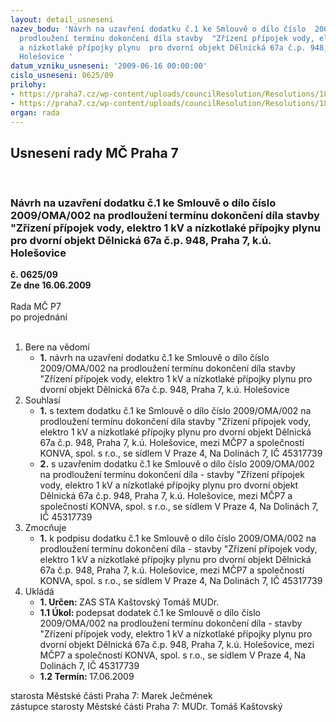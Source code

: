 ```yaml
---
layout: detail_usneseni
nazev_bodu: 'Návrh na uzavření dodatku č.1 ke Smlouvě o dílo číslo  2009/OMA/002 na
  prodloužení termínu dokončení díla stavby  "Zřízení přípojek vody, elektro 1 kV
  a nízkotlaké přípojky plynu  pro dvorní objekt Dělnická 67a č.p. 948, Praha 7, k.ú.
  Holešovice '
datum_vzniku_usneseni: '2009-06-16 00:00:00'
cislo_usneseni: 0625/09
prilohy:
- https://praha7.cz/wp-content/uploads/councilResolution/Resolutions/18790/31-soddodatek1konva.doc
- https://praha7.cz/wp-content/uploads/councilResolution/Resolutions/18790/31-dopis_pro_mc_7.doc
organ: rada
---
```

<div id="ucUsn_pList" class="usn">
	<span><h2>Usnesení rady MČ Praha 7 </h2>
<br></span><div class="standBody">
<span><h3>Návrh na uzavření dodatku č.1 ke Smlouvě o dílo číslo  2009/OMA/002 na prodloužení termínu dokončení díla stavby  "Zřízení přípojek vody, elektro 1 kV a nízkotlaké přípojky plynu  pro dvorní objekt Dělnická 67a č.p. 948, Praha 7, k.ú. Holešovice </h3></span><div class="center">
		<strong>č. 0625/09</strong><br>
	</div>
<div class="center">
		<strong>Ze dne 16.06.2009</strong><br><br>
	</div>Rada MČ P7<br> po projednání<br><br><ol>
<li>Bere na vědomí<ul><li>
<strong>1.</strong> návrh na uzavření dodatku č.1 ke Smlouvě o dílo číslo  2009/OMA/002 na prodloužení termínu dokončení díla stavby  "Zřízení přípojek vody, elektro 1 kV a nízkotlaké přípojky plynu  pro dvorní objekt Dělnická 67a č.p. 948, Praha 7, k.ú. Holešovice </li></ul>
</li>
<li>Souhlasí<ul>
<li>
<strong>1.</strong> s textem dodatku č.1 ke Smlouvě o dílo číslo  2009/OMA/002 na prodloužení termínu dokončení díla stavby  "Zřízení přípojek vody, elektro 1 kV a nízkotlaké přípojky plynu  pro dvorní objekt Dělnická 67a č.p. 948, Praha 7, k.ú. Holešovice, mezi MČP7 a společností KONVA, spol. s r.o., se sídlem V Praze 4, Na Dolinách 7, IČ 45317739</li>
<li>
<strong>2.</strong> s uzavřením dodatku č.1 ke Smlouvě o dílo číslo  2009/OMA/002 na prodloužení termínu dokončení díla -  stavby  "Zřízení přípojek vody, elektro 1 kV a nízkotlaké přípojky plynu  pro dvorní objekt Dělnická 67a č.p. 948, Praha 7, k.ú. Holešovice, mezi MČP7 a společností KONVA, spol. s r.o., se sídlem V Praze 4, Na Dolinách 7, IČ 45317739</li>
</ul>
</li>
<li>Zmocňuje<ul><li>
<strong>1.</strong> k podpisu dodatku č.1 ke Smlouvě o dílo číslo  2009/OMA/002 na prodloužení termínu dokončení díla -  stavby  "Zřízení přípojek vody, elektro 1 kV a nízkotlaké přípojky plynu  pro dvorní objekt Dělnická 67a č.p. 948, Praha 7, k.ú. Holešovice, mezi MČP7 a společností KONVA, spol. s r.o., se sídlem V Praze 4, Na Dolinách 7, IČ 45317739  </li></ul>
</li>
<li>Ukládá<ul>
<li>
<strong>1. Určen: </strong>ZAS STA Kaštovský Tomáš MUDr.</li>
<li>
<strong>1.1 Úkol: </strong>podepsat dodatek č.1 ke Smlouvě o dílo číslo  2009/OMA/002 na prodloužení termínu dokončení díla -  stavby  "Zřízení přípojek vody, elektro 1 kV a nízkotlaké přípojky plynu  pro dvorní objekt Dělnická 67a č.p. 948, Praha 7, k.ú. Holešovice, mezi MČP7 a společností KONVA, spol. s r.o., se sídlem V Praze 4, Na Dolinách 7, IČ 45317739</li>
<li>
<strong>1.2 Termín: </strong>17.06.2009</li>
</ul>
</li>
</ol>starosta Městské části Praha 7: Marek Ječmének<br>zástupce starosty Městské části Praha 7: MUDr. Tomáš Kaštovský 
</div>
</div>